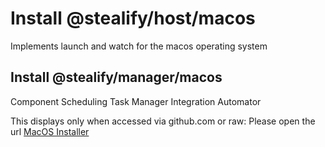 <h1>Install @stealify/host/macos</h1>
<p> Implements launch and watch for the macos operating system </p>
<h2>Install @stealify/manager/macos</h2>
<p> Component Scheduling Task Manager Integration Automator </p>

<github-only>This displays only when accessed via github.com or raw:
  Please open the url <a href="https://github.lemanschik.com/experiments/components/installer/macos">MacOS Installer</a>
</github-only>
<loader src="./macos.js" type="module"></loader>
